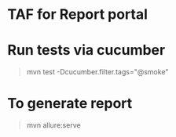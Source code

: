 # TAF for Report portal

# Run tests via cucumber 
>mvn test -Dcucumber.filter.tags="@smoke"

# To generate report 
>mvn allure:serve

